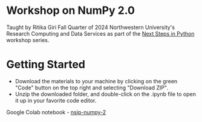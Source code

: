 # Workshop on NumPy 2.0

Taught by Ritika Giri Fall Quarter of 2024 Northwestern University's Research Computing and Data Services as part of the [Next Steps in Python](https://github.com/nuitrcs/NextStepsInPython) workshop series.

# Getting Started

-   Download the materials to your machine by clicking on the green "Code" button on the top right and selecting "Download ZIP".
-   Unzip the downloaded folder, and double-click on the .ipynb file to open it up in your favorite code editor.

Google Colab notebook - [nsip-numpy-2](https://colab.research.google.com/github/nuitrcs/nsip-numpy-2.0/blob/main/numpy-2.ipynb)
